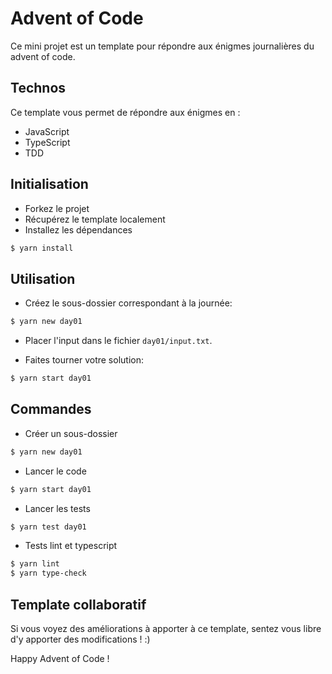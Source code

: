 # Advent of Code

Ce mini projet est un template pour répondre aux énigmes journalières du advent of code.

## Technos

Ce template vous permet de répondre aux énigmes en :
- JavaScript
- TypeScript
- TDD

## Initialisation

- Forkez le projet
- Récupérez le template localement
- Installez les dépendances

```bash
$ yarn install
```

## Utilisation

- Créez le sous-dossier correspondant à la journée:

```bash
$ yarn new day01
```

- Placer l'input dans le fichier `day01/input.txt`.

- Faites tourner votre solution:

```bash
$ yarn start day01
```

## Commandes

- Créer un sous-dossier

```bash
$ yarn new day01
```

- Lancer le code

```bash
$ yarn start day01
```

- Lancer les tests

```bash
$ yarn test day01
```

- Tests lint et typescript

```bash
$ yarn lint
$ yarn type-check
```

## Template collaboratif

Si vous voyez des améliorations à apporter à ce template, sentez vous libre d'y apporter des modifications ! :) 




Happy Advent of Code !
